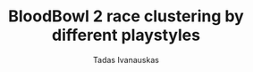 ---
layout: post
title: "BloodBowl 2 race clustering by different playstyles"
author: "Tadas Ivanauskas"
year: "2020"
place: "Malmö University"
type: "master"
thesis_url: "https://www.diva-portal.org/smash/get/diva2:1541669/FULLTEXT02.pdf"
thesis_img: "/images/main-profile-photo.png"
category: dancing
tags: ml game-design bloodbowl2

---